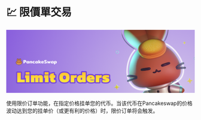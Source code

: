 # 💹 限價單交易

![](<../../.gitbook/assets/image (6) (1).png>)

使用限价订单功能，在指定价格挂单您的代币。当该代币在Pancakeswap的价格波动达到您的挂单价（或更有利的价格）时，限价订单将会触发。
